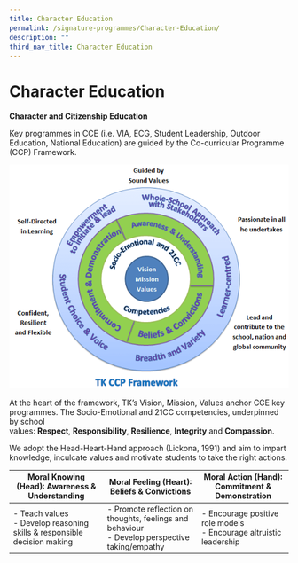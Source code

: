 ```yaml
---
title: Character Education
permalink: /signature-programmes/Character-Education/
description: ""
third_nav_title: Character Education
---
```

# Character Education
**Character and Citizenship Education**

Key programmes in CCE (i.e. VIA, ECG, Student Leadership, Outdoor Education, National Education) are guided by the Co-curricular Programme (CCP) Framework.

![](/images/Signature%20Programmes/1.png)

At the heart of the framework, TK’s Vision, Mission, Values anchor CCE key programmes. The Socio-Emotional and 21CC competencies, underpinned by school values: **Respect**, **Responsibility**, **Resilience**, **Integrity** and **Compassion**.

We adopt the Head-Heart-Hand approach (Lickona, 1991) and aim to impart knowledge, inculcate values and motivate students to take the right actions.

|      Moral Knowing (Head): Awareness & Understanding            |        Moral Feeling (Heart): Beliefs & Convictions                 |          Moral Action (Hand):  Commitment & Demonstration         |
|----------------------------------------------------------------------|--------------------------------------------------------------------------------------------|-----------------------------------------------------------------|
| - Teach values<br>- Develop reasoning skills & responsible decision making | - Promote reflection on thoughts, feelings and behaviour<br>- Develop perspective taking/empathy | - Encourage positive role models<br>- Encourage altruistic leadership |